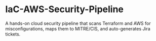# IaC-AWS-Security-Pipeline
A hands-on cloud security pipeline that scans Terraform and AWS for misconfigurations, maps them to MITRE/CIS, and auto-generates Jira tickets.
